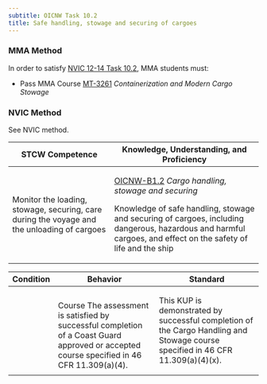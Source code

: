 ```yaml
---
subtitle: OICNW Task 10.2 
title: Safe handling, stowage and securing of cargoes
---
```



### MMA Method

In order to satisfy  [NVIC 12-14  Task  10.2]({{site.baseurl}}/assets/images/nvic-12-14.pdf), MMA students must:

* Pass MMA Course [MT-3261]( {{site.baseurl}}/courses/MT-3261) *Containerization and Modern Cargo Stowage*


### NVIC Method

<a onclick="togglevisibility('nvic_methods')" >See NVIC method.</a>

<div id='nvic_methods' class='hide'>

<table>
<thead>
<tr>
<th class='forty'> STCW Competence </th>
<th class='sixty'> Knowledge, Understanding, and Proficiency </th>
</tr>
</thead>




<tbody>
<tr><td markdown='1'>

Monitor the loading, stowage, securing, care during the voyage and the unloading of cargoes

</td><td markdown='1'>

[OICNW-B1.2](../../tables/21.html#OICNW-B1.2) *Cargo handling, stowage and securing*

Knowledge of safe handling, stowage and securing of cargoes, including dangerous, hazardous and harmful cargoes, and effect on the safety of life and the ship

</td></tr>


</tbody>
</table>


<table>
<thead>
<tr><th class='twenty'>  Condition </th><th class='twenty'> Behavior </th><th  class='sixty'>Standard </th></tr>
</thead>
<tbody >



<tr><td markdown='1'>


</td><td markdown='1'>


<br>

<div class="tooltip">Course
<span class="tooltiptext">
The assessment is satisfied by successful completion of a Coast Guard approved or accepted course specified in 46 CFR 11.309(a)(4).
</span>
</div>


</td><td markdown='1'>

This KUP is demonstrated by successful completion of the Cargo Handling and Stowage course specified in 46 CFR 11.309(a)(4)(x).

</td></tr>
</tbody>
</table>
</div>
